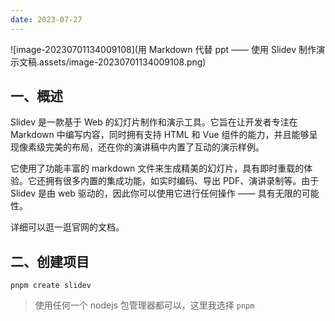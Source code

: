 ```yaml
---
date: 2023-07-27
---
```


![image-20230701134009108](用 Markdown 代替 ppt —— 使用 Slidev 制作演示文稿.assets/image-20230701134009108.png)

## 一、概述

Slidev 是一款基于 Web 的幻灯片制作和演示工具。它旨在让开发者专注在 Markdown 中编写内容，同时拥有支持 HTML 和 Vue 组件的能力，并且能够呈现像素级完美的布局，还在你的演讲稿中内置了互动的演示样例。

它使用了功能丰富的 markdown 文件来生成精美的幻灯片，具有即时重载的体验。它还拥有很多内置的集成功能，如实时编码、导出 PDF、演讲录制等。由于 Slidev 是由 web 驱动的，因此你可以使用它进行任何操作 —— 具有无限的可能性。

详细可以逛一逛官网的文档。

## 二、创建项目

```shell
pnpm create slidev
```

> 使用任何一个 nodejs 包管理器都可以，这里我选择 `pnpm`

